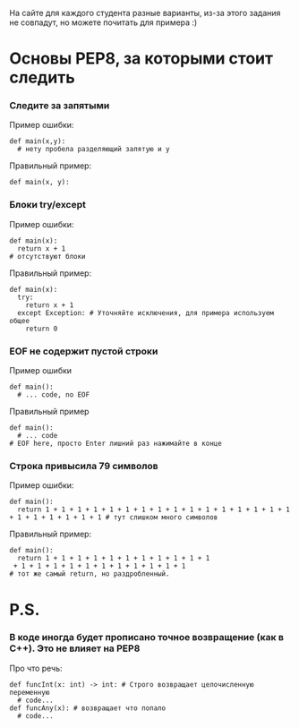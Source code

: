 На сайте для каждого студента разные варианты, из-за этого задания не совпадут, но можете почитать для примера :)
# Основы PEP8, за которыми стоит следить
### Следите за запятыми
Пример ошибки:
```
def main(x,y):
  # нету пробела разделяющий запятую и y

```
Правильный пример:
```
def main(x, y):

```
### Блоки try/except
Пример ошибки:
```
def main(x):
  return x + 1
# отсутствуют блоки

```
Правильный пример:
```
def main(x):
  try:
    return x + 1
  except Exception: # Уточняйте исключения, для примера используем общее
    return 0

```
### EOF не содержит пустой строки
Пример ошибки
```
def main():
  # ... code, no EOF
```
Правильный пример
```
def main():
  # ... code
# EOF here, просто Enter лишний раз нажимайте в конце

```
### Строка привысила 79 символов
Пример ошибки:
```
def main():
  return 1 + 1 + 1 + 1 + 1 + 1 + 1 + 1 + 1 + 1 + 1 + 1 + 1 + 1 + 1 + 1 + 1 + 1 + 1 + 1 + 1 + 1 # тут слишком много символов

```
Правильный пример:
```
def main():
  return 1 + 1 + 1 + 1 + 1 + 1 + 1 + 1 + 1 + 1 + 1
 + 1 + 1 + 1 + 1 + 1 + 1 + 1 + 1 + 1 + 1 + 1
# тот же самый return, но раздробленный.

```
# P.S.
### В коде иногда будет прописано точное возвращение (как в C++). Это не влияет на PEP8
Про что речь:
```
def funcInt(x: int) -> int: # Строго возвращает целочисленную переменную
  # code...
def funcAny(x): # возвращает что попало
  # code...

```

